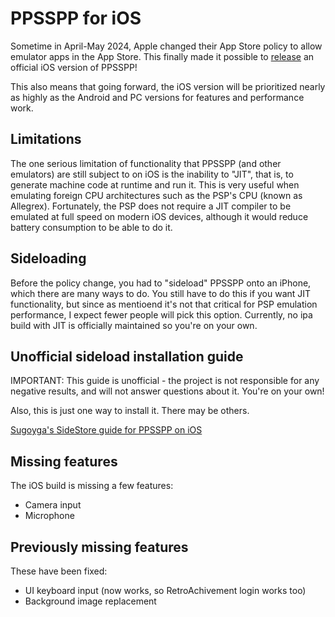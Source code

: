 # PPSSPP for iOS

Sometime in April-May 2024, Apple changed their App Store policy to allow emulator apps in the App Store. This finally made it possible to [release](/news/live-on-app-store) an official iOS version of PPSSPP!

This also means that going forward, the iOS version will be prioritized nearly as highly as the Android and PC versions for features and performance work.

## Limitations

The one serious limitation of functionality that PPSSPP (and other emulators) are still subject to on iOS is the inability to "JIT", that is, to generate machine code at runtime and run it. This is very useful when emulating foreign CPU architectures such as the PSP's CPU (known as Allegrex). Fortunately, the PSP does not require a JIT compiler to be emulated at full speed on modern iOS devices, although it would reduce battery consumption to be able to do it.

## Sideloading

Before the policy change, you had to "sideload" PPSSPP onto an iPhone, which there are many ways to do. You still have to do this if you want JIT functionality, but since as mentioend it's not that critical for PSP emulation performance, I expect fewer people will pick this option. Currently, no ipa build with JIT is officially maintained so you're on your own.

## Unofficial sideload installation guide

IMPORTANT: This guide is unofficial - the project is not responsible for any negative results, and will not answer
questions about it. You're on your own!

Also, this is just one way to install it. There may be others.

[Sugoyga's SideStore guide for PPSSPP on iOS](https://suyogya.link/installing-sidestore-and-ppsspp-on-ios/)

## Missing features

The iOS build is missing a few features:

* Camera input
* Microphone

## Previously missing features

These have been fixed:

* UI keyboard input (now works, so RetroAchivement login works too)
* Background image replacement
